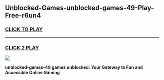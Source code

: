 
## Unblocked-Games-unblocked-games-49-Play-Free-r6un4
<h3>
<a href="https://premium76.site?title=unblocked-games-49&ref=18A1">CLICK TO PLAY</a></h3>
<hr>

<h3>
<a href="https://premium76.site?title=unblocked-games-49&ref=18A1">CLICK 2 PLAY</a>
  
</h3>

<a href="https://premium76.site?title=unblocked-games-49&ref=18A1"><img src="https://clearcache.store/games.png"></a>


**unblocked-games-49 games unblocked: Your Gateway to Fun and Accessible Online Gaming**
